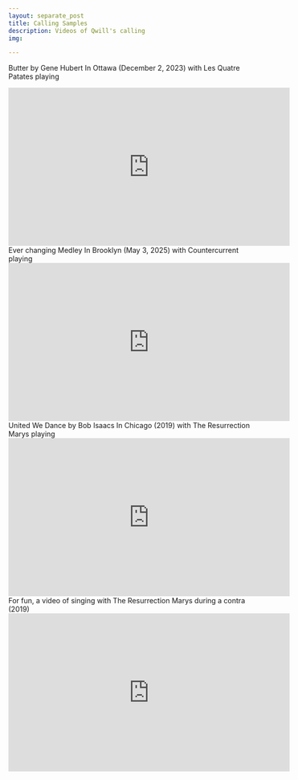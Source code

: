 ```yaml
---
layout: separate_post
title: Calling Samples
description: Videos of Qwill's calling
img:

---
```


Butter by Gene Hubert In Ottawa (December 2, 2023) with Les Quatre Patates playing
<iframe width="560" height="315" src="https://www.youtube.com/embed/vcJxJW9jGJk?si=v3vonKpuO89HsQKL" title="YouTube video player" frameborder="0" allow="accelerometer; autoplay; clipboard-write; encrypted-media; gyroscope; picture-in-picture; web-share" allowfullscreen></iframe>

<br/>
Ever changing Medley In Brooklyn (May 3, 2025) with Countercurrent playing
<iframe width="560" height="315" src="https://youtube.com/embed/YZ8JJp5W1Rc?si=SYRxF_gbHuCYgAJy" title="YouTube video player" frameborder="0" allow="accelerometer; autoplay; clipboard-write; encrypted-media; gyroscope; picture-in-picture; web-share" allowfullscreen></iframe>

<br/>
United We Dance by Bob Isaacs In Chicago (2019) with The Resurrection Marys playing
<iframe width="560" height="315" src="https://www.youtube.com/embed/M7o2cP3Oyaw?si=7YF5cGm5pIe03jrp" title="YouTube video player" frameborder="0" allow="accelerometer; autoplay; clipboard-write; encrypted-media; gyroscope; picture-in-picture; web-share" allowfullscreen></iframe>

<br/>
For fun, a video of singing with The Resurrection Marys during a contra (2019)
<iframe width="560" height="315" src="https://www.youtube.com/embed/NimYGDU0WZM?si=w_bGMcmGimBPjxtQ" title="YouTube video player" frameborder="0" allow="accelerometer; autoplay; clipboard-write; encrypted-media; gyroscope; picture-in-picture; web-share" allowfullscreen></iframe>
